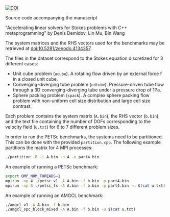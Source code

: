 [![DOI](https://zenodo.org/badge/DOI/10.5281/zenodo.4134357.svg)](https://doi.org/10.5281/zenodo.4134357)

Source code accompanying the manuscript

"Accelerating linear solvers for Stokes problems with C++ metaprogramming"
by Denis Demidov, Lin Mu, Bin Wang

The system matrices and the RHS vectors used for the benchmarks may be
retrieved at [doi:10.5281/zenodo.4134357](https://doi.org/10.5281/zenodo.4134357).

The files in the dataset correspond to the Stokes equation discretized for 3 different cases:

* Unit cube problem (`ucube`). A rotating flow driven by an external force f in a closed unit cube.
* Converging-diverging tube problem (`cdtube`). Pressure-driven tube flow through a 3D converging-diverging tube under a pressure drop of 1Pa.
* Sphere packing problem (`spack`). A complex sphere packing flow problem with non-uniform cell size distribution and large cell size contrast.

Each problem contains the system matrix (`A.bin`), the RHS vector (`b.bin`),
and the text file containing the number of DOFs corresponding to the velocity
field (`u.txt`) for 6 to 7 different problem sizes.

In order to run the PETSc benchmarks, the systems need to be partitioned. This
can be done with the provided `partition.cpp`. The following example partitions
the matrix for 4 MPI processes:

```sh
./partition -B -i A.bin -n 4 -o part4.bin
```

An example of running a PETSc benchmark:
```sh
export OMP_NUM_THREADS=1
mpirun -np 4 ./petsc_v1 -A A.bin -f b.bin -p part4.bin
mpirun -np 4 ./petsc_fs -A A.bin -f b.bin -p part4.bin -u $(cat u.txt)
```

An example of running an AMGCL benchmark:
```sh
./amgcl_v1 -A A.bin -f b.bin
./amgcl_spc_block_mixed -A A.bin -f b.bin -u $(cat u.txt)
```
